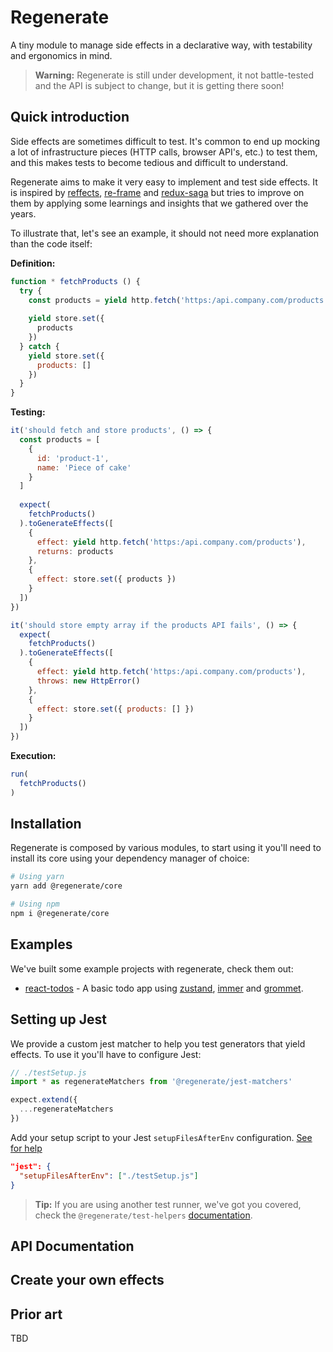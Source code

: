 # Regenerate

A tiny module to manage side effects in a declarative way, with testability and ergonomics in mind.

> **Warning:** Regenerate is still under development, it not battle-tested and the API is subject to change, but it is getting there soon!

## Quick introduction

Side effects are sometimes difficult to test. It's common to end up mocking a lot of infrastructure pieces (HTTP calls, browser API's, etc.) to test them, and this makes tests to become tedious and difficult to understand.

Regenerate aims to make it very easy to implement and test side effects. It is inspired by [reffects](https://github.com/trovit/reffects), [re-frame](https://github.com/day8/re-frame) and [redux-saga](https://github.com/redux-saga/redux-saga) but tries to improve on them by applying some learnings and insights that we gathered over the years.

To illustrate that, let's see an example, it should not need more explanation than the code itself:

**Definition:**
```js
function * fetchProducts () {
  try {
    const products = yield http.fetch('https:/api.company.com/products')
    
    yield store.set({
      products
    })
  } catch {
    yield store.set({
      products: []
    })
  }
}
```

**Testing:**
```js
it('should fetch and store products', () => {
  const products = [
    {
      id: 'product-1',
      name: 'Piece of cake'
    }
  ]
  
  expect(
    fetchProducts()
  ).toGenerateEffects([
    {
      effect: yield http.fetch('https:/api.company.com/products'),
      returns: products
    },
    {
      effect: store.set({ products })
    }
  ])
})

it('should store empty array if the products API fails', () => {
  expect(
    fetchProducts()
  ).toGenerateEffects([
    {
      effect: yield http.fetch('https:/api.company.com/products'),
      throws: new HttpError()
    },
    {
      effect: store.set({ products: [] })
    }
  ])
})
```

**Execution:**
```js
run(
  fetchProducts()
)
```

## Installation

Regenerate is composed by various modules, to start using it you'll need to install its core using your dependency manager of choice:

```bash
# Using yarn
yarn add @regenerate/core

# Using npm
npm i @regenerate/core
```

## Examples

We've built some example projects with regenerate, check them out:

- [react-todos](./examples/react-todos) - A basic todo app using [zustand](https://github.com/pmndrs/zustand), [immer](https://github.com/immerjs/immer) and [grommet](https://v2.grommet.io/).


## Setting up Jest

We provide a custom jest matcher to help you test generators that yield effects. To use it you'll have to configure Jest:

```javascript
// ./testSetup.js
import * as regenerateMatchers from '@regenerate/jest-matchers'

expect.extend({
  ...regenerateMatchers
})
```

Add your setup script to your Jest `setupFilesAfterEnv` configuration. [See for help](https://jestjs.io/docs/en/configuration.html#setupfilesafterenv-array)

```json
"jest": {
  "setupFilesAfterEnv": ["./testSetup.js"]
}
```

> **Tip:** If you are using another test runner, we've got you covered, check the `@regenerate/test-helpers` [documentation](./packages/test-helpers/README.md). 

## API Documentation

## Create your own effects

## Prior art

TBD
